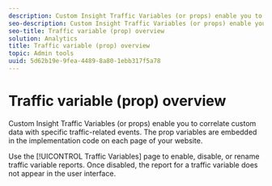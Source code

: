 ```yaml
---
description: Custom Insight Traffic Variables (or props) enable you to correlate custom data with specific traffic-related events. The prop variables are embedded in the implementation code on each page of your website.
seo-description: Custom Insight Traffic Variables (or props) enable you to correlate custom data with specific traffic-related events. The prop variables are embedded in the implementation code on each page of your website.
seo-title: Traffic variable (prop) overview
solution: Analytics
title: Traffic variable (prop) overview
topic: Admin tools
uuid: 5d62b19e-9fea-4489-8a80-1ebb317f5a78
---
```


# Traffic variable (prop) overview

Custom Insight Traffic Variables (or props) enable you to correlate custom data with specific traffic-related events. The prop variables are embedded in the implementation code on each page of your website.

Use the [!UICONTROL Traffic Variables] page to enable, disable, or rename traffic variable reports. Once disabled, the report for a traffic variable does not appear in the user interface. 
